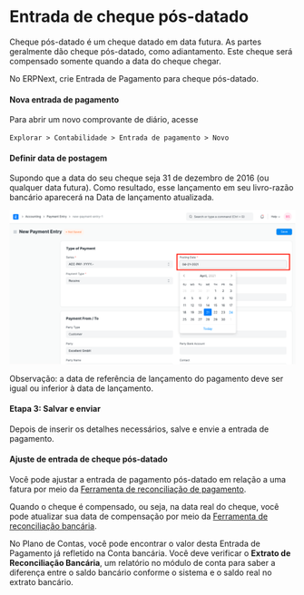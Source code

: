 # Entrada de cheque pós-datado



Cheque pós-datado é um cheque datado em data futura. As partes geralmente dão cheque pós-datado, como adiantamento. Este cheque será compensado somente quando a data do cheque chegar.


No ERPNext, crie Entrada de Pagamento para cheque pós-datado.


#### Nova entrada de pagamento


Para abrir um novo comprovante de diário, acesse


`Explorar > Contabilidade > Entrada de pagamento > Novo`


#### Definir data de postagem


Supondo que a data do seu cheque seja 31 de dezembro de 2016 (ou qualquer data futura). Como resultado, esse lançamento em seu livro-razão bancário aparecerá na Data de lançamento atualizada.


![Data de lançamento na entrada de pagamento](/files/posting-date-in-payment-entry.png)


Observação: a data de referência de lançamento do pagamento deve ser igual ou inferior à data de lançamento.


#### Etapa 3: Salvar e enviar


Depois de inserir os detalhes necessários, salve e envie a entrada de pagamento.


#### Ajuste de entrada de cheque pós-datado


Você pode ajustar a entrada de pagamento pós-datado em relação a uma fatura por meio da [Ferramenta de reconciliação de pagamento](/docs/pt/accounts/payment-reconciliation).


Quando o cheque é compensado, ou seja, na data real do cheque, você pode atualizar sua data de compensação por meio da [Ferramenta de reconciliação bancária](/docs/pt/accounts/bank-reconciliation).


No Plano de Contas, você pode encontrar o valor desta Entrada de Pagamento já refletido na Conta bancária. Você deve verificar o **Extrato de Reconciliação Bancária**, um relatório no módulo de conta para saber a diferença entre o saldo bancário conforme o sistema e o saldo real no extrato bancário.




